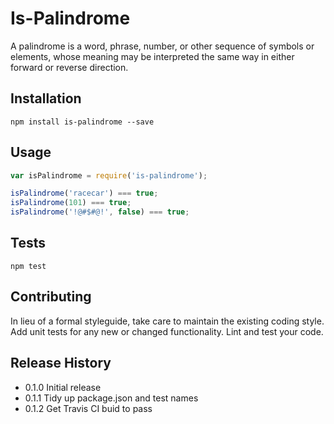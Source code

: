 Is-Palindrome
=============

A palindrome is a word, phrase, number, or other sequence of symbols or elements, whose meaning may be interpreted the same way in either forward or reverse direction.

## Installation
```
npm install is-palindrome --save
```

## Usage
```javascript
var isPalindrome = require('is-palindrome');

isPalindrome('racecar') === true;
isPalindrome(101) === true;
isPalindrome('!@#$#@!', false) === true;
```

## Tests
```
npm test
```

## Contributing

In lieu of a formal styleguide, take care to maintain the existing coding style.
Add unit tests for any new or changed functionality. Lint and test your code.

## Release History

* 0.1.0 Initial release
* 0.1.1 Tidy up package.json and test names
* 0.1.2 Get Travis CI buid to pass
